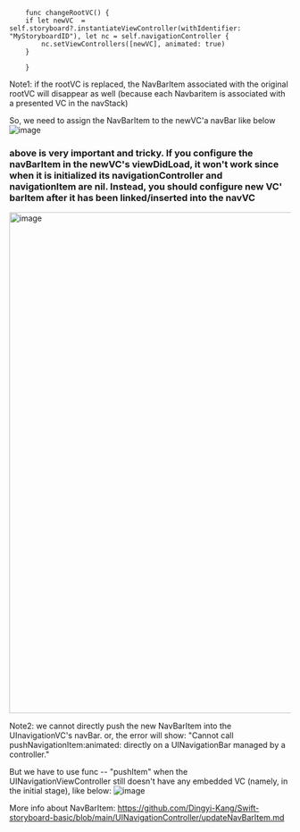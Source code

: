 
        func changeRootVC() {
        if let newVC  = self.storyboard?.instantiateViewController(withIdentifier: "MyStoryboardID"), let nc = self.navigationController {
            nc.setViewControllers([newVC], animated: true)
        }

        }
        
Note1: if the rootVC is replaced, the NavBarItem associated with the original rootVC will disappear as well (because each Navbaritem is associated with a presented VC in the navStack)

So, we need to assign the NavBarItem to the newVC'a navBar like below
![image](https://user-images.githubusercontent.com/81428296/148462883-9341338f-5183-4d1b-814a-36a58c8c4d33.png)

### above is very important and tricky. If you configure the navBarItem in the newVC's viewDidLoad, it won't work since when it is initialized its navigationController and navigationItem are nil. Instead, you should configure new VC' barItem after it has been linked/inserted into the navVC
<img width="897" alt="image" src="https://user-images.githubusercontent.com/81428296/176545691-1ea318fd-1911-4f5a-b460-0f72aa743339.png">




Note2: we cannot directly push the new NavBarItem into the UInavigationVC's navBar. or, the error will show: "Cannot call pushNavigationItem:animated: directly on a UINavigationBar managed by a controller."

But we have to use func -- "pushItem" when the UINavigationViewController still doesn't have any embedded VC (namely, in the initial stage), like below:
![image](https://user-images.githubusercontent.com/81428296/148462750-61512f29-fb7d-4c4b-bb88-dcb45e7a836d.png)

More info about NavBarItem: https://github.com/Dingyi-Kang/Swift-storyboard-basic/blob/main/UINavigationController/updateNavBarItem.md
